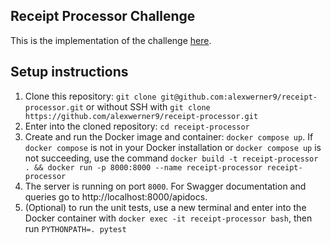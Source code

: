 ## Receipt Processor Challenge

This is the implementation of the challenge [here](https://github.com/fetch-rewards/receipt-processor-challenge).

## Setup instructions

1. Clone this repository: `git clone git@github.com:alexwerner9/receipt-processor.git` or without SSH with `git clone https://github.com/alexwerner9/receipt-processor.git`
2. Enter into the cloned repository: `cd receipt-processor`
3. Create and run the Docker image and container: `docker compose up`. If `docker compose` is not in your Docker installation or `docker compose up` is not succeeding, use the command `docker build -t receipt-processor . && docker run -p 8000:8000 --name receipt-processor receipt-processor`
4. The server is running on port `8000`. For Swagger documentation and queries go to http://localhost:8000/apidocs.
5. (Optional) to run the unit tests, use a new terminal and enter into the Docker container with `docker exec -it receipt-processor bash`, then run `PYTHONPATH=. pytest`
